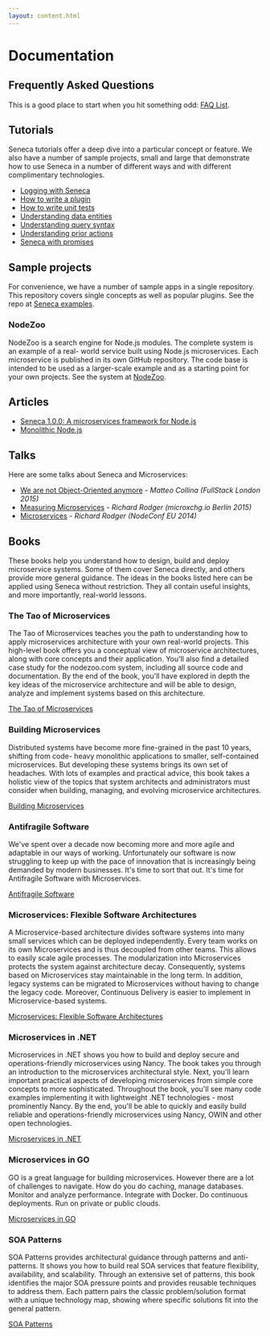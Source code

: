 ```yaml
---
layout: content.html
---
```


# Documentation

## Frequently Asked Questions

This is a good place to start when you hit something odd: [FAQ List](/faq).

## Tutorials
Seneca tutorials offer a deep dive into a particular concept or feature. We also have a number
of sample projects, small and large that demonstrate how to use Seneca in a number of different
ways and with different complimentary technologies.

- [Logging with Seneca][Tutorial01]
- [How to write a plugin][Tutorial02]
- [How to write unit tests][unit-testing]
- [Understanding data entities][Tutorial03]
- [Understanding query syntax][Tutorial04]
- [Understanding prior actions][Tutorial05]
- [Seneca with promises][Tutorial06]

## Sample projects
For convenience, we have a number of sample apps in a single repository. This repository
covers single concepts as well as popular plugins. See the repo at [Seneca examples][Sample01].

### NodeZoo
NodeZoo is a search engine for Node.js modules. The complete system is an example of a real-
world service built using Node.js microservices. Each microservice is published in its
own GitHub repository. The code base is intended to be used as a larger-scale example and as a
starting point for your own projects. See the system at [NodeZoo][Sample02].

## Articles

- [Seneca 1.0.0: A microservices framework for Node.js][Article01]
- [Monolithic Node.js][Article02]

## Talks
Here are some talks about Seneca and Microservices:

- [We are not Object-Oriented anymore][Talk01] - _Matteo Collina (FullStack London 2015)_
- [Measuring Microservices][Talk02] - _Richard Rodger (microxchg.io Berlin 2015)_
- [Microservices][Talk03] - _Richard Rodger (NodeConf EU 2014)_

## Books
These books help you understand how to design, build and deploy microservice systems. Some
of them cover Seneca directly, and others provide more general guidance. The ideas in the
books listed here can be applied using Seneca without restriction. They all contain useful
insights, and more importantly, real-world lessons.

### The Tao of Microservices
The Tao of Microservices teaches you the path to understanding how to apply microservices
architecture with your own real-world projects. This high-level book offers you a conceptual
view of microservice architectures, along with core concepts and their application. You'll
also find a detailed case study for the nodezoo.com system, including all source code and
documentation. By the end of the book, you'll have explored in depth the key ideas of the
microservice architecture and will be able to design, analyze and implement systems based
on this architecture.

[The Tao of Microservices][Book01]

### Building Microservices
Distributed systems have become more fine-grained in the past 10 years, shifting from code-
heavy monolithic applications to smaller, self-contained microservices. But developing these
systems brings its own set of headaches. With lots of examples and practical advice, this book
takes a holistic view of the topics that system architects and administrators must consider
when building, managing, and evolving microservice architectures.

[Building Microservices][Book02]

### Antifragile Software
We've spent over a decade now becoming more and more agile and adaptable in our ways of
working. Unfortunately our software is now struggling to keep up with the pace of innovation
that is increasingly being demanded by modern businesses. It's time to sort that out. It's
time for Antifragile Software with Microservices.

[Antifragile Software][Book03]

### Microservices: Flexible Software Architectures
A Microservice-based architecture divides software systems into many small services which can
be deployed independently. Every team works on its own Microservices and is thus decoupled
from other teams. This allows to easily scale agile processes. The modularization into
Microservices protects the system against architecture decay. Consequently, systems based on
Microservices stay maintainable in the long term. In addition, legacy systems can be migrated
to Microservices without having to change the legacy code. Moreover, Continuous Delivery is
easier to implement in Microservice-based systems.

[Microservices: Flexible Software Architectures][Book04]

### Microservices in .NET
Microservices in .NET shows you how to build and deploy secure and operations-friendly
microservices using Nancy. The book takes you through an introduction to the microservices
architectural style. Next, you'll learn important practical aspects of developing microservices
from simple core concepts to more sophisticated. Throughout the book, you'll see many code
examples implementing it with lightweight .NET technologies - most prominently Nancy. By the
end, you'll be able to quickly and easily build reliable and operations-friendly microservices
using Nancy, OWIN and other open technologies.

[Microservices in .NET][Book05]


### Microservices in GO
GO is a great language for building microservices. However there are a lot of challenges to
navigate. How do you do caching, manage databases. Monitor and analyze performance. Integrate
with Docker. Do continuous deployments. Run on private or public clouds.

[Microservices in GO][Book06]


### SOA Patterns
SOA Patterns provides architectural guidance through patterns and anti-patterns. It shows you
how to build real SOA services that feature flexibility, availability, and scalability.
Through an extensive set of patterns, this book identifies the major SOA pressure points and
provides reusable techniques to address them. Each pattern pairs the classic problem/solution
format with a unique technology map, showing where specific solutions fit into the general
pattern.

[SOA Patterns](https://www.manning.com/books/soa-patterns)


[Tutorial01]: /docs/tutorials/logging-with-seneca.html
[Tutorial02]: /docs/tutorials/how-to-write-a-plugin.html
[Tutorial03]: /docs/tutorials/understanding-data-entities.html
[Tutorial04]: /docs/tutorials/understanding-query-syntax.html
[Tutorial05]: /docs/tutorials/understanding-prior-actions.html
[Tutorial06]: /docs/tutorials/seneca-with-promises.html
[unit-testing]: /docs/tutorials/unit-testing.html

[Sample01]: https://github.com/rjrodger/seneca-examples
[Sample02]: https://github.com/nodezoo/nodezoo-system

[Article01]: http://www.richardrodger.com/seneca-microservices-nodejs#.VqjAZRiLT-k
[Article02]: http://www.richardrodger.com/monolithic-nodejs#.VqjAixiLT-k

[Talk01]: https://skillsmatter.com/skillscasts/6819-we-are-not-object-oriented-anymore-or-why-the-node-callback-style-is-awesome
[Talk02]: http://www.infoq.com/presentations/measuring-microservices
[Talk03]: https://www.youtube.com/watch?v=fVfWuked2qE

[Book01]: https://manning.com/books/the-tao-of-microservices?a_aid=tms&a_bid=3b7806c8
[Book02]: http://shop.oreilly.com/product/0636920033158.do
[Book03]: https://leanpub.com/antifragilesoftware
[Book04]: http://microservices-book.com/
[Book05]: https://www.manning.com/books/microservices-in-net
[Book06]: http://microservicesingo.com
